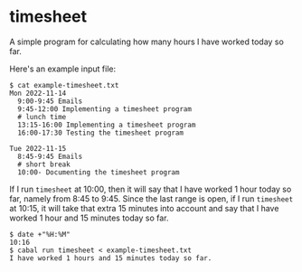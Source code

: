 # timesheet

A simple program for calculating how many hours I have worked today so far.

Here's an example input file:

    $ cat example-timesheet.txt
    Mon 2022-11-14
      9:00-9:45 Emails
      9:45-12:00 Implementing a timesheet program
      # lunch time
      13:15-16:00 Implementing a timesheet program
      16:00-17:30 Testing the timesheet program 

    Tue 2022-11-15
      8:45-9:45 Emails
      # short break
      10:00- Documenting the timesheet program

If I run `timesheet` at 10:00, then it will say that I have worked 1 hour today
so far, namely from 8:45 to 9:45. Since the last range is open, if I run
`timesheet` at 10:15, it will take that extra 15 minutes into account and say
that I have worked 1 hour and 15 minutes today so far.

    $ date +"%H:%M"
    10:16
    $ cabal run timesheet < example-timesheet.txt
    I have worked 1 hours and 15 minutes today so far.
